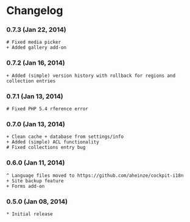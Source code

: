 # Changelog

### 0.7.3 (Jan 22, 2014)
    
    # Fixed media picker
    + Added gallery add-on

### 0.7.2 (Jan 16, 2014)

    + Added (simple) version history with rollback for regions and collection entries

### 0.7.1 (Jan 13, 2014)

    # Fixed PHP 5.4 rference error

### 0.7.0 (Jan 13, 2014)

    + Clean cache + database from settings/info
    + Added (simple) ACL functionality
    # Fixed collections entry bug

### 0.6.0 (Jan 11, 2014)

    ^ Language files moved to https://github.com/aheinze/cockpit-i18n
    + Site backup feature
    + Forms add-on

### 0.5.0 (Jan 08, 2014)

    * Initial release